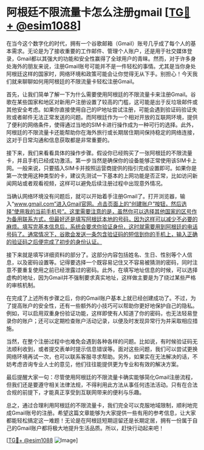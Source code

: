 # 阿根廷不限流量卡怎么注册gmail [[TG💪+ @esim1088](https://t.me/s/esim1088)]

在当今这个数字化的时代，拥有一个谷歌邮箱（Gmail）账号几乎成了每个人的基本需求。无论是为了接收重要的工作邮件、管理个人账户，还是用于社交媒体登录，Gmail都以其强大的功能和安全性赢得了全球用户的青睐。然而，对于许多身处海外的朋友来说，注册Gmail账号可能并不是一件轻松的事情。尤其是当你身处阿根廷这样的国家时，网络环境和政策可能会让你觉得无从下手。别担心！今天我们就来聊聊如何用阿根廷的不限流量卡轻松注册Gmail。

首先，让我们简单了解一下为什么需要使用阿根廷的不限流量卡来注册Gmail。谷歌在某些国家和地区对新用户注册设置了较高的门槛，这可能是出于反垃圾邮件或其他安全考虑。如果你直接使用自己的IP地址尝试注册，可能会遇到验证码验证失败或者邮件无法正常发送的问题。而阿根廷作为一个相对开放的互联网环境，提供了便利的网络条件，使得通过当地的SIM卡进行操作成为一种可行的选择。此外，阿根廷的不限流量卡还能帮助你在海外旅行或长期居住期间保持稳定的网络连接，这对于日常沟通和信息获取都是非常重要的。

接下来，我们来看看具体的操作步骤。假设你已经购买了一张阿根廷的不限流量卡，并且手机已经成功激活。第一步当然是确保你的设备能够正常使用该SIM卡上网。一般来说，只要插入SIM卡并按照运营商提供的指引完成设置即可。如果你是第一次使用这种类型的卡，建议先测试一下基本的上网功能是否正常，比如访问新闻网站或者观看视频，这样可以避免后续注册过程中出现意外情况。

当确认网络环境没有问题后，就可以开始着手注册Gmail了。打开浏览器，输入“www.gmail.com”进入Gmail官网。点击页面上的“创建账户”按钮，然后选择“使用我的当前手机号”。这里需要注意的是，虽然你可以选择其他国家的区号作为备用联系方式，但最好还是填写阿根廷本地的号码，因为这样可以减少不必要的麻烦。填写完基本信息后，系统会要求你验证身份，这时就需要用到阿根廷的电话号码了。通常情况下，谷歌会发送一条包含验证码的短信到你的手机上，输入正确的验证码之后便完成了初步的身份认证。

接下来就是填写详细资料的部分了。这部分内容包括姓名、生日、性别等个人信息，以及密码设置等。记得要选择一个既容易记住又不容易被猜测的密码，同时注意不要重复使用之前已经泄露过的密码。此外，在填写地址信息的时候，可以选择虚构的地址，因为Gmail并不强制要求真实地址，这样做主要是为了绕过某些严格的审核机制。

在完成了上述所有步骤之后，你的Gmail账户基本上就已经创建成功了。不过，为了提高账户的安全性，还有一些额外的小技巧可以帮助你更好地保护自己的隐私。例如，可以启用双重身份验证功能，这样即使有人知道了你的密码，也无法轻易登录你的账户；还可以定期检查账户活动记录，以便及时发现异常行为并采取相应措施。

当然，在整个注册过程中也难免会遇到各种各样的问题。比如说，有时候验证码无法顺利收到，或者提交表单时提示信息错误等。面对这些问题，我们可以尝试更换网络环境再试一次，也可以联系客服寻求帮助。另外，如果实在无法解决的话，不妨考虑咨询专业人士的意见，他们往往能提供更为专业和有效的解决方案。

最后提醒大家一句：尽管使用阿根廷的不限流量卡确实能够简化Gmail注册流程，但我们还是要遵守相关法律法规，不得利用此方法从事任何违法活动。只有在合法合规的前提下，才能真正享受到互联网带来的便利与乐趣。

总之，通过合理利用阿根廷的不限流量卡，我们完全可以克服地域限制，顺利地完成Gmail账号的注册。希望这篇文章能够为大家提供一些有用的参考信息，让大家都能轻松搞定这一难题！无论是在阿根廷短期逗留还是长期定居，拥有一份属于自己的Gmail账户都将极大地提升生活品质。所以，赶快行动起来吧！

[[TG💪+ @esim1088](https://t.me/s/esim1088) ![Image](https://i.postimg.cc/4NQfJmqS/Snipaste-2025-05-13-00-14-12.png)]